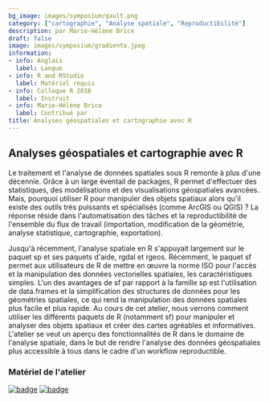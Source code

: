 ```yaml
---
bg_image: images/symposium/gault.png
category: ["cartographie", "Analyse spatiale", "Reproductibilité"]
description: par Marie-Hélène Brice
draft: false
image: images/symposium/gradienta.jpeg
information:
- info: Anglais
  label: Langue
- info: R and RStudio
  label: Matériel requis
- info: Colloque R 2018
  label: Instruit
- info: Marie-Hélène Brice
  label: Contribué par
title: Analyses géospatiales et cartographie avec R
---
```


## Analyses géospatiales et cartographie avec R

Le traitement et l'analyse de données spatiales sous R remonte à plus d'une décennie. Grâce à un large éventail de packages, R permet d'effectuer des statistiques, des modélisations et des visualisations géospatiales avancées. Mais, pourquoi utiliser R pour manipuler des objets spatiaux alors qu'il existe des outils très puissants et spécialisés (comme ArcGIS ou QGIS) ? La réponse réside dans l'automatisation des tâches et la reproductibilité de l'ensemble du flux de travail (importation, modification de la géométrie, analyse statistique, cartographie, exportation).

Jusqu'à récemment, l'analyse spatiale en R s'appuyait largement sur le paquet sp et ses paquets d'aide, rgdal et rgeos. Récemment, le paquet sf permet aux utilisateurs de R de mettre en œuvre la norme ISO pour l'accès et la manipulation des données vectorielles spatiales, les caractéristiques simples. L'un des avantages de sf par rapport à la famille sp est l'utilisation de data.frames et la simplification des structures de données pour les géométries spatiales, ce qui rend la manipulation des données spatiales plus facile et plus rapide. Au cours de cet atelier, nous verrons comment utiliser les différents paquets de R (notamment sf) pour manipuler et analyser des objets spatiaux et créer des cartes agréables et informatives. L'atelier se veut un aperçu des fonctionnalités de R dans le domaine de l'analyse spatiale, dans le but de rendre l'analyse des données géospatiales plus accessible à tous dans le cadre d'un workflow reproductible.

### Matériel de l'atelier

[![badge](https://img.shields.io/static/v1?style=for-the-badge&label=Présentation&message=Ouvrir&color=BF616A)](https://mhbrice.github.io/Rspatial/#1) [![badge](https://img.shields.io/static/v1?style=for-the-badge&label=Tutoriel&message=Ouvrir&color=B48EAD)](https://mhbrice.github.io/Rspatial/Rspatial_script.html)